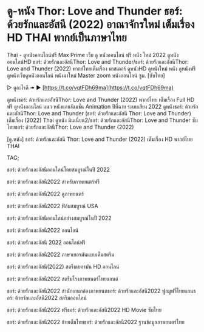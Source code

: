 # ดู-หนัง Thor: Love and Thunder ธอร์: ด้วยรักและอัสนี (2022) อาณาจักรใหม่ เต็มเรื่อง HD THAI พากย์เป็นภาษาไทย


Thai - ดูหนังออนไลน์ฟรี Max Prime เว็บ ดู หนังออนไลน์ ฟรี หนัง ใหม่ 2022 ดูหนังออนไลน์HD ธอร์: ด้วยรักและอัสนีThor: Love and Thunder/ธอร์: ด้วยรักและอัสนีThor: Love and Thunder (2022) พากย์ไทยเต็มเรื่อง มาสเตอร์ ดูหนังHD ดูหนังใหม่ หนัง ดูหนังฟรี ดูหนังเว็บดูหนังออนไลน์ หนังมาใหม่ Master zoom หนังออนไลน์ ซูม. [ซับไทย]

▷ ดูอะไรดี ➠ ▶️ [https://t.co/vqtFDh69ma](https://t.co/vqtFDh69ma)

ดูหนังธอร์: ด้วยรักและอัสนีThor: Love and Thunder (2022) พากย์ไทย เต็มเรื่อง Full HD ฟรี ดูหนังออนไลน์ แนว หนังแอนนิเมชั่น Animation ปีที่ฉาย ระบบเสียง 2022 ดูหนังธอร์: ด้วยรักและอัสนีThor: Love and Thunder (ธอร์: ด้วยรักและอัสนี Thor: Love and Thunder) เต็มเรื่อง (2022) Thai ดูหนัง มินเนี่ยน2/ธอร์: ด้วยรักและอัสนีThor: Love and Thunder ซับไทยธอร์: ด้วยรักและอัสนีThor: Love and Thunder (2022)

[ดู.หนัง] ธอร์: ด้วยรักและอัสนี Thor: Love and Thunder (2022) เต็มเรื่อง HD พากย์ไทย THAI

TAG;

ธอร์: ด้วยรักและอัสนีออนไลน์โดยสมบูรณ์ในปี 2022

ธอร์: ด้วยรักและอัสนี2022 สำหรับภาพยนตร์ฟรี

ธอร์: ด้วยรักและอัสนี2022 ดูภาพยนตร์

ธอร์: ด้วยรักและอัสนี2022 ฟิล์มสมบูรณ์ USA

ธอร์: ด้วยรักและอัสนีออนไลน์อย่างสมบูรณ์ในปี 2022

ธอร์: ด้วยรักและอัสนี2022 ออนไลน์

ธอร์: ด้วยรักและอัสนี 2022 ออนไลน์ฟรี

ธอร์: ด้วยรักและอัสนี2022 ภาษาเยอรมันแบบเต็มสตรีม

ธอร์: ด้วยรักและอัสนี(2022) สตรีมเยอรมัน HD ออนไลน์

ธอร์: ด้วยรักและอัสนี2022 สตรีมโรงภาพยนตร์ไทยแลนด์

ธอร์: ด้วยรักและอัสนี2022 สํานักงานกล่องภาพยนตธอร์: ด้วยรักและอัสนี2022 ฟูลมูฟวี่ไทยแลนธอร์: ด้วยรักและอัสนี2022 สตรีมออนไลน์

ธอร์: ด้วยรักและอัสนี2022 ฟรีธอร์: ด้วยรักและอัสนี2022 HD Movie ซับไทย

ธอร์: ด้วยรักและอัสนี2022 ย้ายเต็มไทยธอร์: ด้วยรักและอัสนี2022 ฐานข้อมูลภาพยนตร์ไทย
